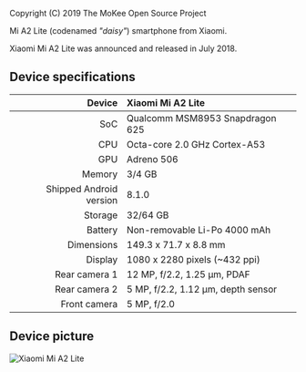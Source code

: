 Copyright (C) 2019 The MoKee Open Source Project

Mi A2 Lite (codenamed _"daisy"_) smartphone from Xiaomi.

Xiaomi Mi A2 Lite was announced and released in July 2018.

## Device specifications

| Device       | Xiaomi Mi A2 Lite                              |
| -----------: | :---------------------------------------------- |
| SoC          | Qualcomm MSM8953 Snapdragon 625                 |
| CPU          | Octa-core 2.0 GHz Cortex-A53                    |
| GPU          | Adreno 506                                      |
| Memory       | 3/4 GB                                          |
| Shipped Android version | 8.1.0                                |
| Storage      | 32/64 GB                                        |
| Battery      | Non-removable Li-Po 4000 mAh                    |
| Dimensions   | 149.3 x 71.7 x 8.8 mm                           |
| Display      | 1080 x 2280 pixels (~432 ppi)                   |
| Rear camera 1 | 12 MP, f/2.2, 1.25 μm, PDAF                    |
| Rear camera 2 | 5 MP, f/2.2, 1.12 μm, depth sensor             |
| Front camera | 5 MP, f/2.0                                     |

## Device picture

![Xiaomi Mi A2 Lite](https://i2.wp.com/reviewron.com/wp-content/uploads/2018/11/redmi-6-pro.jpeg?w=960&ssl=1)
